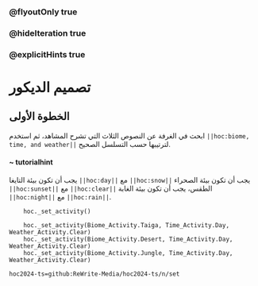 ### @flyoutOnly true
### @hideIteration true
### @explicitHints true

# تصميم الديكور

## الخطوة الأولى
ابحث في الغرفة عن النصوص الثلاث التي تشرح المشاهد، ثم استخدم  ``||hoc:biome, time, and weather||`` لترتيبها حسب التسلسل الصحيح. 

#### ~ tutorialhint
يجب أن تكون بيئة التايغا ``||hoc:day||`` مع ``||hoc:snow||`` يجب أن تكون بيئة الصحراء ``||hoc:sunset||`` مع ``||hoc:clear||`` الطقس، يجب أن تكون بيئة الغابة ``||hoc:night||`` مع ``||hoc:rain||``.

```ghost
    hoc._set_activity()
```
```template
    hoc._set_activity(Biome_Activity.Taiga, Time_Activity.Day, Weather_Activity.Clear)
    hoc._set_activity(Biome_Activity.Desert, Time_Activity.Day, Weather_Activity.Clear)
    hoc._set_activity(Biome_Activity.Jungle, Time_Activity.Day, Weather_Activity.Clear)
```

```package
hoc2024-ts=github:ReWrite-Media/hoc2024-ts/n/set
```